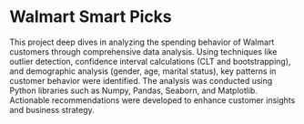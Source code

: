# Walmart Smart Picks
This project deep dives in analyzing the spending behavior of Walmart customers through comprehensive data analysis.
Using techniques like outlier detection, confidence interval calculations (CLT and bootstrapping), and demographic analysis (gender, age, marital status), key patterns in customer behavior were identified.
The analysis was conducted using Python libraries such as Numpy, Pandas, Seaborn, and Matplotlib. 
Actionable recommendations were developed to enhance customer insights and business strategy.
